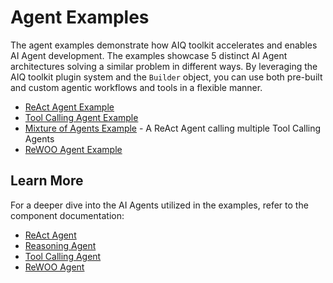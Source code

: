 <!--
SPDX-FileCopyrightText: Copyright (c) 2025, NVIDIA CORPORATION & AFFILIATES. All rights reserved.
SPDX-License-Identifier: Apache-2.0

Licensed under the Apache License, Version 2.0 (the "License");
you may not use this file except in compliance with the License.
You may obtain a copy of the License at

http://www.apache.org/licenses/LICENSE-2.0

Unless required by applicable law or agreed to in writing, software
distributed under the License is distributed on an "AS IS" BASIS,
WITHOUT WARRANTIES OR CONDITIONS OF ANY KIND, either express or implied.
See the License for the specific language governing permissions and
limitations under the License.
-->

# Agent Examples

The agent examples demonstrate how AIQ toolkit accelerates and enables AI Agent development.
The examples showcase 5 distinct AI Agent architectures solving a similar problem in different ways. By leveraging the AIQ toolkit plugin system and the `Builder` object, you can use both pre-built and custom agentic workflows and tools in a flexible manner.


* [ReAct Agent Example](./react/README.md)
* [Tool Calling Agent Example](./tool_calling/README.md)
* [Mixture of Agents Example](./mixture_of_agents/README.md) - A ReAct Agent calling multiple Tool Calling Agents
* [ReWOO Agent Example](./rewoo/README.md)
## Learn More

For a deeper dive into the AI Agents utilized in the examples, refer to the component documentation:
- [ReAct Agent](../../../docs/source/workflows/about/react-agent.md)
- [Reasoning Agent](../../../docs/source/workflows/about/reasoning-agent.md)
- [Tool Calling Agent](../../../docs/source/workflows/about/tool-calling-agent.md)
- [ReWOO Agent](../../../docs/source/workflows/about/rewoo-agent.md)
